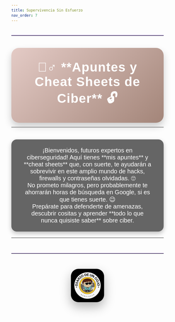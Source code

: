 ```yaml
---
title: Supervivencia Sin Esfuerzo
nav_order: 7
---
```

<hr style="border: none; border-top: 1px solid #7e57c2; margin: 40px 0; width: 100%;">



<div style="background: linear-gradient(135deg,rgb(228, 203, 198),rgb(163, 133, 121)); padding: 40px 30px; border-radius: 25px; text-align: center; color: #fff; font-family: 'Arial', sans-serif; box-shadow: 0 12px 25px rgba(0, 0, 0, 0.2);">
    <h1 style="font-size: 42px; font-weight: bold; margin: 0; letter-spacing: 1.5px;">🕵️‍♂️ **Apuntes y Cheat Sheets de Ciber** 🔓</h1>
</div>

---

<p style="font-family: 'Arial', sans-serif; font-size: 20px; text-align: center; color: #fff; padding: 25px 40px; background-color: rgba(0, 0, 0, 0.6); border-radius: 18px; box-shadow: 0 6px 15px rgba(0, 0, 0, 0.25); margin-top: 40px;">
    ¡Bienvenidos, futuros expertos en ciberseguridad! Aquí tienes **mis apuntes** y **cheat sheets** que, con suerte, te ayudarán a sobrevivir en este amplio mundo de hacks, firewalls y contraseñas olvidadas. 🙄<br>
    No prometo milagros, pero probablemente te ahorrarán horas de búsqueda en Google, si es que tienes suerte. 😉<br>
    Prepárate para defenderte de amenazas, descubrir cositas y aprender **todo lo que nunca quisiste saber** sobre ciber.
</p>

---

<hr style="border: none; border-top: 1px solid #7e57c2; margin: 50px 0; width: 100%;">

<div style="text-align: center; margin: 40px 0;">
  <img src="/assets/images/cojo.png" alt="Firma" style="max-width: 22%; height: auto; border-radius: 25px; box-shadow: 0 15px 35px rgba(0, 0, 0, 0.3);">
</div>

